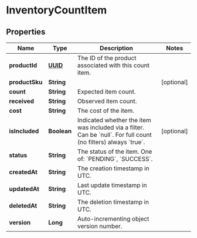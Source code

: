 
# InventoryCountItem

## Properties
Name | Type | Description | Notes
------------ | ------------- | ------------- | -------------
**productId** | [**UUID**](UUID.md) | The ID of the product associated with this count item. | 
**productSku** | **String** |  |  [optional]
**count** | **String** | Expected item count. | 
**received** | **String** | Observed item count. | 
**cost** | **String** | The cost of the item. | 
**isIncluded** | **Boolean** | Indicated whether the item was included via a filter. Can be &#x60;null&#x60;. For full count (no filters) always &#x60;true&#x60;. |  [optional]
**status** | **String** | The status of the item. One of: &#x60;PENDING&#x60;, &#x60;SUCCESS&#x60;. | 
**createdAt** | **String** | The creation timestamp in UTC. | 
**updatedAt** | **String** | Last update timestamp in UTC. | 
**deletedAt** | **String** | The deletion timestamp in UTC. | 
**version** | **Long** | Auto-incrementing object version number. | 



